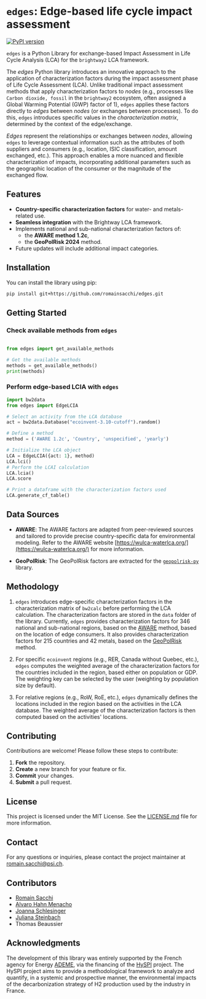 # ``edges``: Edge-based life cycle impact assessment

[![PyPI version](https://badge.fury.io/py/edges.svg)](https://badge.fury.io/py/csc-brightway)

``edges`` is a Python Library for exchange-based Impact Assessment in 
Life Cycle Analysis (LCA) for the ``brightway2`` LCA framework.

The *edges* Python library introduces an innovative approach to the application 
of characterization factors during the impact assessment phase of Life Cycle 
Assessment (LCA). Unlike traditional impact assessment methods that apply 
characterization factors to *nodes* (e.g., processes like `Carbon dioxide, fossil` in the 
``brightway2`` ecosystem, often assigned a Global Warming Potential (GWP) 
factor of 1), ``edges`` applies these factors directly to *edges* between *nodes* 
(or exchanges between processes).  To do this, ``edges`` introduces specific values 
in the *characterization matrix*, determined by the context of the edge/exchange.

*Edges* represent the relationships or exchanges between *nodes*, allowing ``edges`` 
to leverage contextual information such as the attributes of both suppliers 
and consumers (e.g., location, ISIC classification, amount exchanged, etc.). 
This approach enables a more nuanced and flexible characterization 
of impacts, incorporating additional parameters such as the geographic location 
of the consumer or the magnitude of the exchanged flow. 

## Features

- **Country-specific characterization factors** for water- and metals-related use.
- **Seamless integration** with the Brightway LCA framework.
- Implements national and sub-national characterization factors of:
  - the **AWARE method 1.2c**,
  - the **GeoPolRisk 2024** method.
- Future updates will include additional impact categories.

## Installation

You can install the library using pip:

```bash
pip install git+https://github.com/romainsacchi/edges.git
```

## Getting Started

### Check available methods from ``edges``

```python
    
from edges import get_available_methods

# Get the available methods
methods = get_available_methods()
print(methods)

```

### Perform edge-based LCIA with ``edges``

```python
import bw2data
from edges import EdgeLCIA

# Select an activity from the LCA database
act = bw2data.Database("ecoinvent-3.10-cutoff").random()

# Define a method
method = ('AWARE 1.2c', 'Country', 'unspecified', 'yearly')

# Initialize the LCA object
LCA = EdgeLCIA({act: 1}, method)
LCA.lci()
# Perform the LCAI calculation
LCA.lcia()
LCA.score

# Print a dataframe with the characterization factors used
LCA.generate_cf_table()

```

## Data Sources

* **AWARE**: The AWARE factors are adapted from peer-reviewed sources and tailored to provide 
precise country-specific data for environmental modeling. Refer to the AWARE 
website [https://wulca-waterlca.org/](https://wulca-waterlca.org/) for more information.

* **GeoPolRisk**: The GeoPolRisk factors are extracted for the [``geopolrisk-py``](https://github.com/akoyamp/geopolrisk-py) library.

## Methodology

1. ``edges`` introduces edge-specific characterization factors
in the characterization matrix of ``bw2calc`` before performing the LCA calculation.
The characterization factors are stored in the ``data`` folder of the library. 
Currently, ``edges`` provides characterization factors for 346 national and 
sub-national regions, based on the [AWARE](https://wulca-waterlca.org/aware/) method,
based on the location of edge consumers. It also provides characterization 
factors for 215 countries and 42 metals, based on the [GeoPolRisk](https://github.com/akoyamp/geopolrisk-py) method.

2. For specific ``ecoinvent`` regions (e.g., RER, Canada without Quebec, etc.), 
``edges`` computes the weighted average of the characterization factors for the 
countries included in the region, based either on population or GDP. The weighting 
key can be selected by the user (weighting by population size by default).

3. For relative regions (e.g., RoW, RoE, etc.), ``edges`` dynamically defines the 
locations included in the region based on the activities in the LCA database. 
The weighted average of the characterization factors is then computed based on the 
activities' locations.

## Contributing
Contributions are welcome! Please follow these steps to contribute:

1. **Fork** the repository.
2. **Create** a new branch for your feature or fix.
3. **Commit** your changes.
4. **Submit** a pull request.


## License
This project is licensed under the MIT License.
See the [LICENSE.md](LICENSE.md) file for more information.

## Contact
For any questions or inquiries, please contact the project maintainer 
at [romain.sacchi@psi.ch](mailto:romain.sacchi@psi.ch).

## Contributors

- [Romain Sacchi](https://github.com/romainsacchi)
- [Alvaro Hahn Menacho](https://github.com/alvarojhahn)
- [Joanna Schlesinger](https://github.com/joanna-schles)
- [Juliana Steinbach](https://github.com/juliana-steinbach)
- Thomas Beaussier

## Acknowledgments
The development of this library was entirely supported by the French agency for 
Energy [ADEME](https://www.ademe.fr/), via the financing of the [HySPI](https://www.isige.minesparis.psl.eu/actualite/le-projet-hyspi/) project.
The HySPI project aims to provide a methodological framework to analyze and 
quantify, in a systemic and prospective manner, the environmental impacts of the 
decarbonization strategy of H2 production used by the industry in France.
